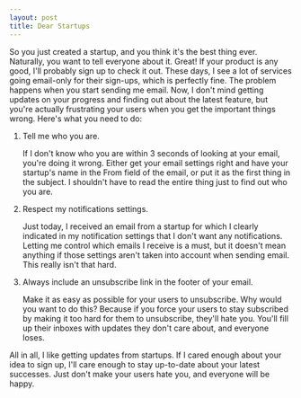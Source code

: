```yaml
---
layout: post
title: Dear Startups
---
```


So you just created a startup, and you think it's the best thing ever.
Naturally, you want to tell everyone about it. Great! If your product
is any good, I'll probably sign up to check it out. These days, I see
a lot of services going email-only for their sign-ups, which is
perfectly fine. The problem happens when you start sending me email.
Now, I don't mind getting updates on your progress and finding out
about the latest feature, but you're actually frustrating your users
when you get the important things wrong. Here's what you need to do:

1. Tell me who you are.

    If I don't know who you are within 3 seconds of looking at your
    email, you're doing it wrong. Either get your email settings right
    and have your startup's name in the From field of the email, or
    put it as the first thing in the subject. I shouldn't have to read
    the entire thing just to find out who you are.

2. Respect my notifications settings.

    Just today, I received an email from a startup for which I clearly
    indicated in my notification settings that I don't want any
    notifications. Letting me control which emails I receive is a
    must, but it doesn't mean anything if those settings aren't taken
    into account when sending email. This really isn't that hard.

3. Always include an unsubscribe link in the footer of your email.

    Make it as easy as possible for your users to unsubscribe. Why
    would you want to do this? Because if you force your users to stay
    subscribed by making it too hard for them to unsubscribe, they'll
    hate you. You'll fill up their inboxes with updates they don't
    care about, and everyone loses.

All in all, I like getting updates from startups. If I cared enough
about your idea to sign up, I'll care enough to stay up-to-date about
your latest successes. Just don't make your users hate you, and
everyone will be happy.
